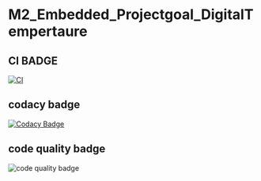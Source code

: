 # M2_Embedded_Projectgoal_DigitalTempertaure
## CI BADGE
[![CI](https://github.com/guptaamarjeet/M2_Embedded_Projectgoal_DigitalTempertaure/actions/workflows/main.yml/badge.svg)](https://github.com/guptaamarjeet/M2_Embedded_Projectgoal_DigitalTempertaure/actions/workflows/main.yml)
## codacy badge
[![Codacy Badge](https://app.codacy.com/project/badge/Grade/5c48b93610104eb4a5c35135ba1cdc46)](https://www.codacy.com/gh/guptaamarjeet/M2_Embedded_Projectgoal_DigitalTempertaure/dashboard?utm_source=github.com&amp;utm_medium=referral&amp;utm_content=guptaamarjeet/M2_Embedded_Projectgoal_DigitalTempertaure&amp;utm_campaign=Badge_Grade)
## code quality badge
![code quality badge](https://api.codiga.io/project/30307/score/svg)
